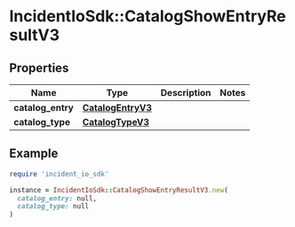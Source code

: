 # IncidentIoSdk::CatalogShowEntryResultV3

## Properties

| Name | Type | Description | Notes |
| ---- | ---- | ----------- | ----- |
| **catalog_entry** | [**CatalogEntryV3**](CatalogEntryV3.md) |  |  |
| **catalog_type** | [**CatalogTypeV3**](CatalogTypeV3.md) |  |  |

## Example

```ruby
require 'incident_io_sdk'

instance = IncidentIoSdk::CatalogShowEntryResultV3.new(
  catalog_entry: null,
  catalog_type: null
)
```

